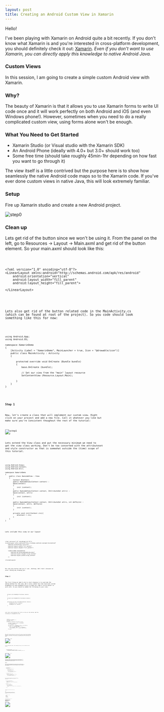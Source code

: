```yaml
---
layout: post
title: Creating an Android Custom View in Xamarin
---
```


Hello!

I've been playing with Xamarin on Android quite a bit recently. If you don't know what Xamarin is and you're interested in cross-platform development, you should definitely check it out: [Xamarin](http://xamarin.com). *Even if you don't want to use Xamarin, you can directly apply this knowledge to native Android Java.*

### Custom Views

In this session, I am going to create a simple custom Android view with Xamarin.

### Why?

The beauty of Xamarin is that it allows you to use Xamarin forms to write UI code once and it will work perfectly on both Android and iOS (and even Windows phone!). However, 
sometimes when you need to do a really complicated custom view, using forms alone won't be enough. 

### What You Need to Get Started

* Xamarin Studio (or Visual studio with the Xamarin SDK)
* An Android Phone (ideally with 4.0+ but 3.0+ should work too)
* Some free time (should take roughly 45min-1hr depending on how fast you want to go through it)


The view itself is a little contrived but the purpose here is to show how seamlessly the native Android code maps so to the Xamarin code. If you've ever done custom views in native Java, this will look extremely familiar.


### Setup

Fire up Xamarin studio and create a new Android project. 

![step0](public/step0.png "Step 0")

### Clean up

Lets get rid of the button since we won't be using it. From the panel on the left, go to Resources -> Layout -> Main.axml and get rid of the button element. So your main.axml should look like this:

<code>

	<?xml version="1.0" encoding="utf-8"?>
	<LinearLayout xmlns:android="http://schemas.android.com/apk/res/android"
    	android:orientation="vertical"
    	android:layout_width="fill_parent"
    	android:layout_height="fill_parent">

	</LinearLayout>

<code>

Lets also get rid of the button related code in the MainActivity.cs (which can be found at root of the project). So you code should look something like this for now:

<code>

	using Android.App;
	using Android.OS;

	namespace XamarinDemo
	{
		[Activity (Label = "XamarinDemo", MainLauncher = true, Icon = "@drawable/icon")]
		public class MainActivity : Activity
		{

			protected override void OnCreate (Bundle bundle)
			{
				base.OnCreate (bundle);

				// Set our view from the "main" layout resource
				SetContentView (Resource.Layout.Main);
			
			}
		}
	}

<code>


### Step 1

Now, let's create a class that will implement our custom view. Right click on your project and add a new file. Call it whatever you like but make sure you're consistent
thoughout the rest of the tutorial:


![step1](public/step1.png "Step 1")


Lets extend the View class and put the necessary minimum we need to get the view class working. Don't be too concerned with the attributeset and style constructor as that is somewhat outside the (time) scope of this tutorial.

<code>

	using Android.Views;
	using Android.Content;
	using Android.Util;

	namespace XamarinDemo
	{
		public class AwesomeView : View
		{
			Context mContext;
			public AwesomeView(Context context) :
			base(context)
			{
				init (context);
			}
			public AwesomeView(Context context, IAttributeSet attrs) :
			base(context, attrs)
			{
				init (context);
			}

			public AwesomeView(Context context, IAttributeSet attrs, int defStyle) :
			base(context, attrs, defStyle)
			{
				init (context);
			}

			private void init(Context ctx){
				mContext = ctx;
			}
		}
	}

<code>


Lets include this view in our layout


<code>

	<?xml version="1.0" encoding="utf-8"?>
	<LinearLayout xmlns:android="http://schemas.android.com/apk/res/android"
	    android:orientation="vertical"
	    android:layout_width="fill_parent"
	    android:layout_height="fill_parent">

	    <xamarindemo.AwesomeView
	    	android:id="@+id/awesomeview_main"
	    	android:layout_height="wrap_content"
	    	android:layout_width="wrap_content"
	    />
	 
	</LinearLayout>

<code>


Hit the play button and you'll see...Nothing. Well that's because we aren't doing any drawing yet.


### Step 2 

The first thing we need to do to start drawing is to override the onDraw method for the view. We'll also create two stub functions called drawBigCircle and drawSmallCircle to make our code a little easier to work with. So you should've added the following to your view:

<code>


		private void drawBigCircle(Canvas canvas){
		}

		private void drawSmallCircles(Canvas canvas){
		}

		protected override void OnDraw(Canvas canvas){
			drawSmallCircles (canvas);
			drawBigCircle (canvas);
		}


<code>


Lets start with drawing the little circles at the bottom. Add the following to drawSmallCircles:

<code>

		<strong> 
		const int NUM_BUBBLES = 5;
		int radius = 60;
		</strong>
		private void drawSmallCircles(Canvas canvas){

			<strong> int spacing = Width / NUM_BUBBLES;
			int shift = spacing / 2;
			int bottomMargin = 10;

			var paintCircle = new Paint (){ Color = Color.White};
			for (int i = 0; i < NUM_BUBBLES; i++) {
				int x = i * spacing + shift;
				int y = Height - radius * 2 - bottomMargin;
				canvas.DrawCircle (x, y, radius, paintCircle);
			}
			</strong>

		}

<code>

Note that the 0,0 starts at the top left corner (as with most drawing engines). We equally space the 5 circles and show them just above the bottom of the screen. You should see something like this when you hit play:



![step2](public/step2.png "Step 2")


If you understood that, then drawing the big circle should be even easier.


<code>

		int radius_big = 180;
		private void drawBigCircle(Canvas canvas){
			var paintCircle = new Paint (){ Color = Color.White};
			canvas.DrawCircle (Width/2.0, Height/2.0, radius_big, paintCircle);
		}

<code>



![step2.1](public/step2.1.png "Step 2.1")

One thing you might note is that the size of circles looks different on your phone. That is because different phones have different resolutions so feel free to mess around with the values. However, a proper implementation would calculate the pixels using a dpi to pixel conversion. We'll skip that for now.

### Step 3

Now lets add some interactivity to our view. First, we need to keep track of the x,y coordinates of the small circles so we'll create a list of x,y pairs to hold that. We'll also optimize a little since right now we're calculating x and y on every draw. Nothing in terms of drawing should change.

<code>

		const int NUM_BUBBLES = 5;
		int radius = 60;
		List <Pair> positions = new List <Pair> ();
		 void initPositions(){

			if (positions.Count == 0) {

				int spacing = Width / NUM_BUBBLES;
				int shift = spacing / 2;
				int bottomMargin = 10;

				for (int i = 0; i < NUM_BUBBLES; i++) {
					int x = i * spacing + shift;
					int y = Height - radius * 2 - bottomMargin;
					positions.Add (new Pair (x, y));
				}
			}
		}

		 void drawSmallCircles(Canvas canvas){

			initPositions ();
			var paintCircle = new Paint (){ Color = Color.White};
			for (int i = 0; i < NUM_BUBBLES; i++) {
				int x = (int)positions [i].First;
				int y = (int)positions [i].Second;
				canvas.DrawCircle (x, y, radius, paintCircle);
			}
		}
	

<code>


Next we'll override the ontouchevent function and also check if the event is inside any of the given circles. The is InsideCircle function will basically return the index of the circle that was tapped/touched.


<code>

		public override bool OnTouchEvent(MotionEvent e) {

			int indexHit = isInsideCircle (e.GetX (), e.GetY ());
			if (indexHit > -1) {
				Toast.MakeText (mContext, "Got index" + indexHit, ToastLength.Long).Show ();
			}

			return false;
		}

		int isInsideCircle(float x, float y){

			for (int i = 0; i < positions.Count; i++) {

				int centerX = (int)positions [i].First;
				int centerY = (int)positions [i].Second;

				if (System.Math.Pow (x - centerX, 2) + System.Math.Pow (y - centerY, 2) < System.Math.Pow (radius, 2)) {
					return i;	
				}
			}

			return -1;
		}

<code>


Tap the small circles and you should see the toast show up with the correct index.


### Step 4

Now lets add some cool animations to this view. Remember we want the small circle to move to the center and we also want it to scale up. We'll start by adding some ValueAnimators and also the values that they will animate.



<code>

		//Important properties for the large bubble
		int activeIndex = -1;
		float activeX = 0;
		float activeY = 0;
		float activeRadius = 60;
		ValueAnimator animatorX;
		ValueAnimator animatorY;
		ValueAnimator animatorRadius;


<code>


By active, I just mean the big circle. Now let's initialize them by putting the following in the init function:



<code>


		animatorX = new ValueAnimator ();
		animatorY = new ValueAnimator ();
		animatorRadius = new ValueAnimator ();
		animatorX.SetDuration(1000);
		animatorY.SetDuration (1000);
		animatorRadius.SetDuration (1000);
		animatorX.SetInterpolator (new DecelerateInterpolator());
		animatorY.SetInterpolator (new BounceInterpolator());


		//These are called everytime an update happens in the animator.
		animatorRadius.SetIntValues (new [] { radius, radius_big });
		animatorRadius.Update += (sender, e) => {
			activeRadius = (float) e.Animation.AnimatedValue;
			Invalidate();
		};

		animatorX.Update += (sender, e) => {
			activeX = (float) e.Animation.AnimatedValue;
			Invalidate();
		};
		animatorY.Update += (sender, e) => {
			activeY = (float) e.Animation.AnimatedValue;
			Invalidate();
		};



<code>

This is just saying that each animation will last 1 second and we added a fancy interpolator to make the animation look cool (feel free to change it up). We also subscribe to the update event to get the latest value and then we call invalidate which basically clear the canvas and call the onDraw method again.


Now lets add the start and end values for each animator and actually start the animations. Modify the onTouchEvent, drawBigCircle and drawLittleCircle function as follows:

<code>

	public override bool OnTouchEvent(MotionEvent e) {

			float centerScreenX = Width / 2.0f;
			float centerScreenY = Height / 2.0f;
			activeIndex = isInsideCircle (e.GetX (), e.GetY ());
			if (activeIndex > -1) {
				Toast.MakeText (mContext, "Got index" + activeIndex, ToastLength.Long).Show ();
				animatorX.SetFloatValues (new [] {(float)positions[activeIndex].First, centerScreenX});
				animatorY.SetFloatValues (new [] {(float)positions[activeIndex].Second, centerScreenY});
				animatorX.Start ();
				animatorY.Start ();
				animatorRadius.Start ();
			}

			return false;
		}


	int radius_big = 180;
	private void drawBigCircle(Canvas canvas){
			if (activeIndex > -1) {
				var paintCircle = new Paint (){ Color = Color.White };
				canvas.DrawCircle (activeX, activeY, activeRadius, paintCircle);
			}
	}

	 void drawSmallCircles(Canvas canvas){

			initPositions ();
			var paintCircle = new Paint (){ Color = Color.White};
			for (int i = 0; i < NUM_BUBBLES; i++) {
				if (i == activeIndex) {
					continue;
				}
				int x = (int)positions [i].First;
				int y = (int)positions [i].Second;
				canvas.DrawCircle (x, y, radius, paintCircle);
			}
		}

<code>


In the ontouchevent function, now set the activeindex and all the starting and end values for the interpolator. In the drawSmallCircles function, we skip the index if its the big circle and in the drawBigCircle function we only draw something has actually been tapped (i.e. the index is greated than -1)

Hit play and should see the small circle move to the center and grow when tapped.


### Step 5

Lets finish this off by adding some colors and text to our circles. Add the following colors array (and again you can choose to do different colors).

<code>

	Color []colors = new []{Color.Red, Color.LightBlue, Color.Green, Color.Yellow, Color.Orange};

<code>

And as you might've guessed, we just replace the white color in paint with the colors[index]. Replace paintCircle with the following in the small circle function and move it inside the for loop


<code>
var paintCircle = new Paint (){ Color = colors[i]};
<code>


And with this in the big circle function:

<code>
var paintCircle = new Paint (){ Color = colors[activeIndex]};
<code>

Fire up the app and you should see something like this:

![step5](public/step5.png "Step 5")


Lets add an array to hold some names to display in the circles.

<code>
		public string [] names {get;set;}
<code>


And then in your MainActivity.cs add the following names (or anything names you want) but make sure you have at least 5.


<code>

	var awesomeview = FindViewById<AwesomeView> (Resource.Id.awesomeview_main);
	awesomeview.names = new []{"Bob", "John", "Paul", "Wasi", "Mark"};

<code>


Finally lets show the names on the big circle. Modify the big circle function as follows:


<code>

	private void drawBigCircle(Canvas canvas){
			if (activeIndex > -1) {
				var paintCircle = new Paint (){ Color = colors[activeIndex]};
				canvas.DrawCircle (activeX, activeY, activeRadius, paintCircle);

				var paintText = new Paint(){Color = Color.Black};
				//  the screen's density scale
				var scale = mContext.Resources.DisplayMetrics.Density;
				// Convert the dps to pixels, based on density scale
				var textSizePx = (int) (20f * scale);
				var name = names [activeIndex];
				paintText.TextSize = textSizePx;
				paintText.TextAlign = Paint.Align.Center;
				canvas.DrawText (name, activeX, activeY + radius/2, paintText);

			}
	}

<code>


Lets also show the first letter of each name on the little circle.


<code>


		 void drawSmallCircles(Canvas canvas){

			initPositions ();

			var paintText = new Paint (){ Color = Color.Black };
			// Get the screen's density scale
			var scale = mContext.Resources.DisplayMetrics.Density;
			// Convert the dps to pixels, based on density scale
			var textSizePx = (int) (30f * scale);
			paintText.TextSize = textSizePx;
			paintText.TextAlign = Paint.Align.Center;

			for (int i = 0; i < NUM_BUBBLES; i++) {
				if (i == activeIndex) {
					continue;
				}

				var paintCircle = new Paint (){ Color = colors[i]};
				int x = (int)positions [i].First;
				int y = (int)positions [i].Second;
				canvas.DrawCircle (x, y, radius, paintCircle);
				canvas.DrawText (""+names [i][0], x, y + radius/2, paintText);
			}
		}


<code>


### Done

And we're done! This just shows you a taste of what you can accomplish with custom views.


